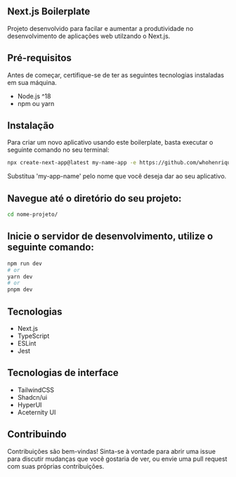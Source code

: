 ## Next.js Boilerplate 

Projeto desenvolvido para facilar e aumentar a produtividade no desenvolvimento de aplicações web utilzando o Next.js.

## Pré-requisitos

Antes de começar, certifique-se de ter as seguintes tecnologias instaladas em sua máquina.

- Node.js ^18
- npm ou yarn

## Instalação
Para criar um novo aplicativo usando este boilerplate, basta executar o seguinte comando no seu terminal:

```bash
npx create-next-app@latest my-name-app -e https://github.com/whohenrique/next-boilerplate-static.git

```
Substitua 'my-app-name' pelo nome que você deseja dar ao seu aplicativo. 

## Navegue até o diretório do seu projeto:
```bash
cd nome-projeto/
```
## Inicie o servidor de desenvolvimento, utilize o seguinte comando:

```bash
npm run dev
# or
yarn dev
# or
pnpm dev
```
## Tecnologias 

- Next.js
- TypeScript
- ESLint
- Jest

## Tecnologias de interface

- TailwindCSS
- Shadcn/ui
- HyperUI
- Aceternity UI

## Contribuindo

Contribuições são bem-vindas! Sinta-se à vontade para abrir uma issue para discutir mudanças que você gostaria de ver, ou envie uma pull request com suas próprias contribuições.
